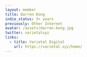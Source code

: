 ```yaml
---
layout: member
title: Darren Kong
indie_status: 3+ years
previously: Other Internet
avatar: /assets/darren-kong.jpg
twitter: varietalxyz
links:
  - title: Varietal Digital 
    url: https://varietal.xyz/home/
---
```

